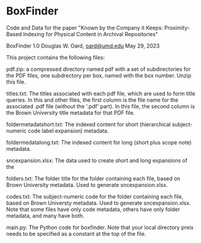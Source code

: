 # BoxFinder
Code and Data for the paper "Known by the Company it Keeps: Proximity-Based Indexing for Physical Content in Archival Repositories"

BoxFinder 1.0
Douglas W. Oard, oard@umd.edu
May 29, 2023

This project contains the following files:

pdf.zip: a compressed directory named pdf with a set of subdirectories
for the PDF files, one subdrectory per box, named with the box number.
Unzip this file.

titles.txt: The titles associated with each pdf file, which are used
to form title queries.  In this and other files, the first column is
the file name for the associated .pdf file (without the '.pdf' part).
In this file, the second column is the Brown University title metadata
for that PDF file.

foldermetadatshort.txt: The indexed content for short (hierarchical
subject-numeric code label expansion) metadata.

foldermedatalong.txt: The indexed content for long (short plus scope
note) metadata.

sncexpansion.xlsx: The data used to create short and long expansions of the 

folders.txt: The folder title for the folder containing each file,
based on Brown University metadata.  Used to generate sncexpansion.xlsx.

codes.txt: The subject-numeric code for the folder containing each
file, based on Brown Universty metadata.  Used to generate
sncexpansion.xlsx.  Note that some files have only code metadata,
others have only folder metadata, and many have both.

main.py: The Python code for boxfinder.  Note that your local
directory preix needs to be specified as a constant at the top of the
file.
